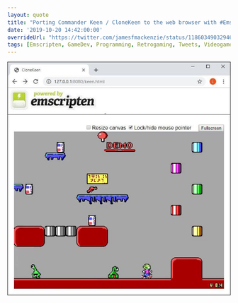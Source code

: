 ```yaml
---
layout: quote
title: "Porting Commander Keen / CloneKeen to the web browser with #Emscripten. Great progress so far! #retrogaming #retrocomputing"
date: '2019-10-20 14:42:00:00'
overrideUrl: "https://twitter.com/jamesfmackenzie/status/1186034903294644224?s=21"
tags: [Emscripten, GameDev, Programming, Retrogaming, Tweets, Videogames, WebAssembly, Web Development]
---
```


![](/img/posts/commander-keen-emscripten.jpg)


